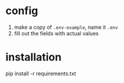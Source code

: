 # config

1. make a copy of `.env-example`, name it `.env`
2. fill out the fields with actual values


# installation

pip install -r requirements.txt
